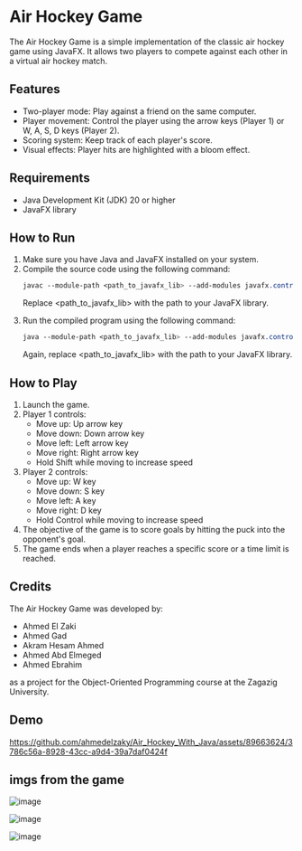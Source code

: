# Air Hockey Game

The Air Hockey Game is a simple implementation of the classic air hockey game using JavaFX. It allows two players to compete against each other in a virtual air hockey match.

## Features

<ul>
<li>Two-player mode: Play against a friend on the same computer.
<li>Player movement: Control the player using the arrow keys (Player 1) or W, A, S, D keys (Player 2).
<li>Scoring system: Keep track of each player's score.
<li>Visual effects: Player hits are highlighted with a bloom effect.
</ul>

## Requirements

<ul>
<li>Java Development Kit (JDK) 20 or higher
<li>JavaFX library
</ul>

## How to Run

<ol>

<li>Make sure you have Java and JavaFX installed on your system.
<li>Compile the source code using the following command:

```css
javac --module-path <path_to_javafx_lib> --add-modules javafx.controls,javafx.fxml Main.java
```

Replace <path_to_javafx_lib> with the path to your JavaFX library.

<li>Run the compiled program using the following command:

```css
java --module-path <path_to_javafx_lib> --add-modules javafx.controls,javafx.fxml Main
```

Again, replace <path_to_javafx_lib> with the path to your JavaFX library.

</ol>

## How to Play

<ol>
<li>Launch the game.
<li>Player 1 controls:
<ul>
<li>Move up: Up arrow key
<li>Move down: Down arrow key
<li>Move left: Left arrow key
<li>Move right: Right arrow key
<li>Hold Shift while moving to increase speed
</ul>

<li>Player 2 controls:
<ul>
<li>Move up: W key
<li>Move down: S key
<li>Move left: A key
<li>Move right: D key
<li>Hold Control while moving to increase speed
</ul>

<li>The objective of the game is to score goals by hitting the puck into the opponent's goal.
<li>The game ends when a player reaches a specific score or a time limit is reached.
</ol>

## Credits

The Air Hockey Game was developed by:

<ul>
<li> Ahmed El Zaki 
<li> Ahmed Gad 
<li> Akram Hesam Ahmed
<li> Ahmed Abd Elmeged  
<li> Ahmed Ebrahim 
</ul>

as a project for the Object-Oriented Programming course at the Zagazig University.
  
## Demo
  

https://github.com/ahmedelzaky/Air_Hockey_With_Java/assets/89663624/3786c56a-8928-43cc-a9d4-39a7daf0424f


## imgs from the game

![image](https://github.com/ahmedelzaky/Air_Hockey_With_Java/assets/89663624/a7d3f172-7d0f-4f54-9695-d89eaf5bef85)

![image](https://github.com/ahmedelzaky/Air_Hockey_With_Java/assets/89663624/6f42fd5a-bd5e-445f-bc66-cbd3e74e4634)

![image](https://github.com/ahmedelzaky/Air_Hockey_With_Java/assets/89663624/fb2951cf-314f-4c76-abce-3b943cdc8339)
